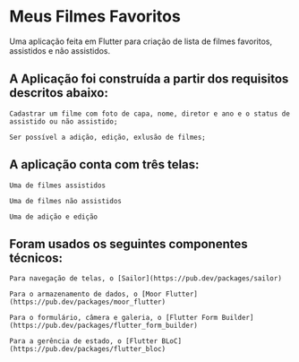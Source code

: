 # Meus Filmes Favoritos

Uma aplicação feita em Flutter para criação de lista de filmes favoritos, assistidos e não assistidos.


## A Aplicação foi construída a partir dos requisitos descritos abaixo:


    Cadastrar um filme com foto de capa, nome, diretor e ano e o status de assistido ou não assistido;
    
    Ser possível a adição, edição, exlusão de filmes;


## A aplicação conta com três telas:

    Uma de filmes assistidos
    
    Uma de filmes não assistidos
    
    Uma de adição e edição

## Foram usados os seguintes componentes técnicos:

    Para navegação de telas, o [Sailor](https://pub.dev/packages/sailor)
    
    Para o armazenamento de dados, o [Moor Flutter](https://pub.dev/packages/moor_flutter)
    
    Para o formulário, câmera e galeria, o [Flutter Form Builder](https://pub.dev/packages/flutter_form_builder)
    
    Para a gerência de estado, o [Flutter BLoC](https://pub.dev/packages/flutter_bloc)
    
